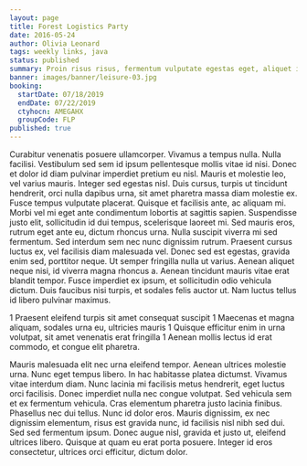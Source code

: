 ```yaml
---
layout: page
title: Forest Logistics Party
date: 2016-05-24
author: Olivia Leonard
tags: weekly links, java
status: published
summary: Proin risus risus, fermentum vulputate egestas eget, aliquet id justo.
banner: images/banner/leisure-03.jpg
booking:
  startDate: 07/18/2019
  endDate: 07/22/2019
  ctyhocn: AMEGAHX
  groupCode: FLP
published: true
---
```

Curabitur venenatis posuere ullamcorper. Vivamus a tempus nulla. Nulla facilisi. Vestibulum sed sem id ipsum pellentesque mollis vitae id nisi. Donec et dolor id diam pulvinar imperdiet pretium eu nisl. Mauris et molestie leo, vel varius mauris. Integer sed egestas nisl. Duis cursus, turpis ut tincidunt hendrerit, orci nulla dapibus urna, sit amet pharetra massa diam molestie ex. Fusce tempus vulputate placerat. Quisque et facilisis ante, ac aliquam mi.
Morbi vel mi eget ante condimentum lobortis at sagittis sapien. Suspendisse justo elit, sollicitudin id dui tempus, scelerisque laoreet mi. Sed mauris eros, rutrum eget ante eu, dictum rhoncus urna. Nulla suscipit viverra mi sed fermentum. Sed interdum sem nec nunc dignissim rutrum. Praesent cursus luctus ex, vel facilisis diam malesuada vel. Donec sed est egestas, gravida enim sed, porttitor neque. Ut semper fringilla nulla ut varius. Aenean aliquet neque nisi, id viverra magna rhoncus a. Aenean tincidunt mauris vitae erat blandit tempor. Fusce imperdiet ex ipsum, et sollicitudin odio vehicula dictum. Duis faucibus nisi turpis, et sodales felis auctor ut. Nam luctus tellus id libero pulvinar maximus.

1 Praesent eleifend turpis sit amet consequat suscipit
1 Maecenas et magna aliquam, sodales urna eu, ultricies mauris
1 Quisque efficitur enim in urna volutpat, sit amet venenatis erat fringilla
1 Aenean mollis lectus id erat commodo, et congue elit pharetra.

Mauris malesuada elit nec urna eleifend tempor. Aenean ultrices molestie urna. Nunc eget tempus libero. In hac habitasse platea dictumst. Vivamus vitae interdum diam. Nunc lacinia mi facilisis metus hendrerit, eget luctus orci facilisis. Donec imperdiet nulla nec congue volutpat. Sed vehicula sem et ex fermentum vehicula. Cras elementum pharetra justo lacinia finibus. Phasellus nec dui tellus. Nunc id dolor eros. Mauris dignissim, ex nec dignissim elementum, risus est gravida nunc, id facilisis nisl nibh sed dui. Sed sed fermentum ipsum. Donec augue nisl, gravida et justo ut, eleifend ultrices libero. Quisque at quam eu erat porta posuere. Integer id eros consectetur, ultrices orci efficitur, dictum dolor.
